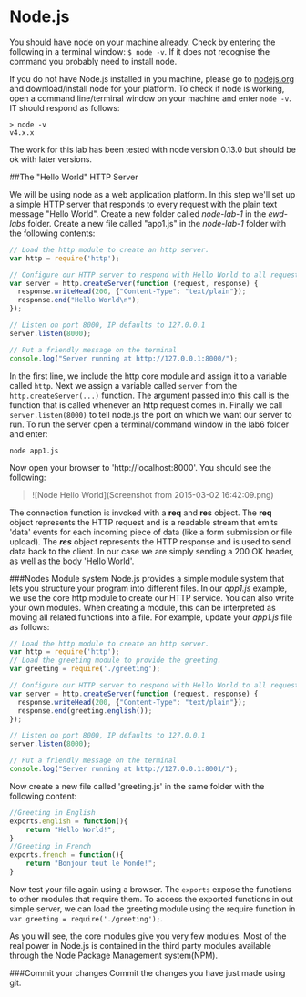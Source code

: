 # Node.js

You should have node on your machine already. Check by entering the following in a terminal window: ``$ node -v``. If it does not recognise the command you probably need to install node.  

If you do not have Node.js installed in you machine, please go to [nodejs.org](http://nodejs.org/) and download/install node for your platform. To check if node is working, open a command line/terminal window on your machine and enter ``node -v``. IT should respond as follows:
```
> node -v
v4.x.x
``` 
The work for this lab has been tested with node version 0.13.0 but should be ok with later versions.


##The "Hello World" HTTP Server

We will be using node as a web application platform. In this step we'll set up a simple HTTP server that responds to every request with the plain text message "Hello World". Create a new folder called *node-lab-1* in the *ewd-labs* folder. Create a new file called "app1.js" in the *node-lab-1* folder  with the following contents:

```javascript
// Load the http module to create an http server.
var http = require('http');

// Configure our HTTP server to respond with Hello World to all requests.
var server = http.createServer(function (request, response) {
  response.writeHead(200, {"Content-Type": "text/plain"});
  response.end("Hello World\n");
});

// Listen on port 8000, IP defaults to 127.0.0.1
server.listen(8000);

// Put a friendly message on the terminal
console.log("Server running at http://127.0.0.1:8000/");
```

In the first line, we include the http core module and assign it to a variable called ``http``. Next we assign a variable called ``server`` from the ``http.createServer(...)`` function. The argument passed into this call is the function that is called whenever an http request comes in.
Finally we call ``server.listen(8000)`` to tell node.js the port on which we want our server to run. 
To run the server open a terminal/command window in the lab6 folder and enter:

```
node app1.js
```
Now open your browser to 'http://localhost:8000'. You should see the following:

>![Node Hello World](Screenshot from 2015-03-02 16:42:09.png)


The connection function is invoked with a **req** and **res** object. The **req** object represents the HTTP request and is a readable stream that emits 'data' events for each incoming piece of data (like a form submission or file upload). The ***res*** object represents the HTTP response and is used to send data back to the client. In our case we are simply sending a 200 OK header, as well as the body 'Hello World'.

###Nodes Module system
Node.js provides a simple module system that lets you structure your program into different files. In our *app1.js* example, we use the core http module to create our HTTP service. You can also write your own modules. When creating a module, this can be interpreted as moving all related functions into a file. For example, update your *app1.js* file as follows:


```javascript
// Load the http module to create an http server.
var http = require('http');
// Load the greeting module to provide the greeting.
var greeting = require('./greeting');

// Configure our HTTP server to respond with Hello World to all requests.
var server = http.createServer(function (request, response) {
  response.writeHead(200, {"Content-Type": "text/plain"});
  response.end(greeting.english());
});

// Listen on port 8000, IP defaults to 127.0.0.1
server.listen(8000);

// Put a friendly message on the terminal
console.log("Server running at http://127.0.0.1:8001/");
```

Now create a new file called 'greeting.js' in the same folder with the following content:

```javascript
//Greeting in English
exports.english = function(){
	return "Hello World!";
}
//Greeting in French
exports.french = function(){
	return "Bonjour tout le Monde!";
}
```

Now test your file again using a browser. The ``exports`` expose the functions to other modules that require them. To access the exported functions in out simple server, we can load the greeting module using the require function in ``var greeting = require('./greeting');``. 

As you will see, the core modules give you very few modules. Most of the real power in Node.js is contained in the third party modules available through the Node Package Management system(NPM).

###Commit your changes
Commit the changes you have just made using git.


